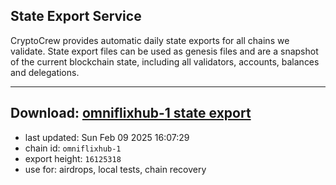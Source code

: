 ## State Export Service
CryptoCrew provides automatic daily state exports for all chains we validate. State export files can be used as genesis files and are a snapshot of the current blockchain state, including all validators, accounts, balances and delegations.

---
**Download: [omniflixhub-1 state export](https://dl-eu2.ccvalidators.com/SERVICE/omniflixhub/omniflixhub-1_export_16125318.json)**
---

- last updated: Sun Feb 09 2025 16:07:29
- chain id: `omniflixhub-1`
- export height: `16125318`
- use for: airdrops, local tests, chain recovery
